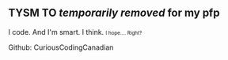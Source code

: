## **TYSM TO <i>temporarily removed</i> for my pfp**
I code. And I'm smart. I think.
<font size=1>I hope....  Right?</font>

Github: CuriousCodingCanadian
